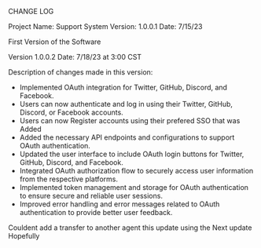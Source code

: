 CHANGE LOG

Project Name: Support System
Version: 1.0.0.1
Date: 7/15/23

First Version of the Software


Version 1.0.0.2
Date: 7/18/23 at 3:00 CST

Description of changes made in this version:

- Implemented OAuth integration for Twitter, GitHub, Discord, and Facebook.
- Users can now authenticate and log in using their Twitter, GitHub, Discord, or Facebook accounts.
- Users can now Register accounts using their prefered SSO that was Added
- Added the necessary API endpoints and configurations to support OAuth authentication.
- Updated the user interface to include OAuth login buttons for Twitter, GitHub, Discord, and Facebook.
- Integrated OAuth authorization flow to securely access user information from the respective platforms.
- Implemented token management and storage for OAuth authentication to ensure secure and reliable user sessions.
- Improved error handling and error messages related to OAuth authentication to provide better user feedback.


Couldent add a transfer to another agent this update using the Next update Hopefully
